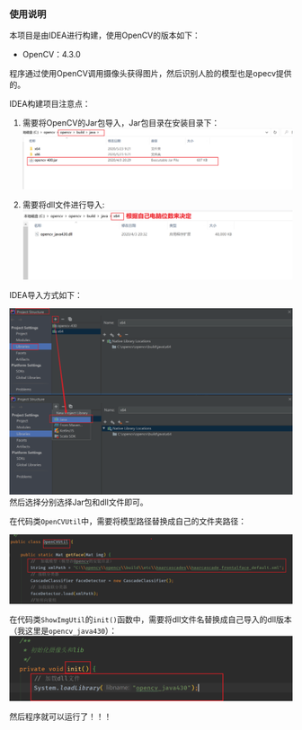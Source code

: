 ### 使用说明

本项目是由IDEA进行构建，使用OpenCV的版本如下：

- OpenCV：4.3.0

程序通过使用OpenCV调用摄像头获得图片，然后识别人脸的模型也是opecv提供的。

IDEA构建项目注意点：

1. 需要将OpenCV的Jar包导入，Jar包目录在安装目录下：
![](./gitImg/Snipaste_2020-05-23_10-19-58.png) 

2. 需要将dll文件进行导入:
![](./gitImg/Snipaste_2020-05-23_10-22-05.png)

IDEA导入方式如下：

![](./gitImg/Snipaste_2020-05-23_10-25-19.png)
然后选择分别选择Jar包和dll文件即可。

在代码类`OpenCVUtil`中，需要将模型路径替换成自己的文件夹路径：

![](./gitImg/Snipaste_2020-05-23_10-27-31.png)

在代码类`ShowImgUtil`的`init()`函数中，需要将dll文件名替换成自己导入的dll版本（我这里是`opencv_java430`）：
![](./gitImg/Snipaste_2020-05-23_10-30-25.png)

然后程序就可以运行了！！！

